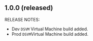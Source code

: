 ## 1.0.0 (released)

RELEASE NOTES:

* Dev `DSVM` Virtual Machine build added.
* Prod `DSVM`Virtual Machine build added.
